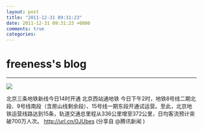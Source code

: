 ```yaml
---
layout: post
title: "2011-12-31 09:31:23"
date: 2011-12-31 09:31:23 +0800
comments: true
categories: 
---
```


# freeness's blog

----------

![](http://okqmqrbgo.bkt.clouddn.com/201112310931231.jpg)

>
北京三条地铁新线今日14时开通 北京西站通地铁   今日下午2时，地铁8号线二期北段、9号线南段（含房山线剩余段）、15号线一期东段开通试运营。至此，北京地铁运营线路达到15条，轨道交通总里程从336公里增至372公里，日均客流预计突破700万人次。 http://url.cn/0JUbes  (分享自 @腾讯新闻 )